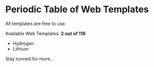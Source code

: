 Periodic Table of Web Templates
========

All templates are free to use.


Available Web Templates: <b>2 out of 118</b>

* Hydrogen
* Lithium


Stay tunned for more...
